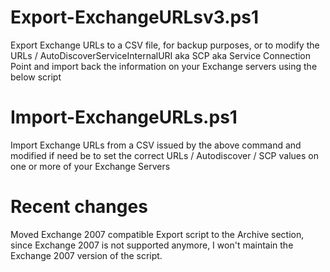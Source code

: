 # Export-ExchangeURLsv3.ps1
Export Exchange URLs to a CSV file, for backup purposes, or to modify the URLs / AutoDiscoverServiceInternalURI aka SCP aka Service Connection Point and import back the information on your Exchange servers using the below script

# Import-ExchangeURLs.ps1
Import Exchange URLs from a CSV issued by the above command and modified if need be to set the correct URLs / Autodiscover / SCP values on one or more of your Exchange Servers

# Recent changes
Moved Exchange 2007 compatible Export script to the Archive section, since Exchange 2007 is not supported anymore, I won't maintain the Exchange 2007 version of the script.
